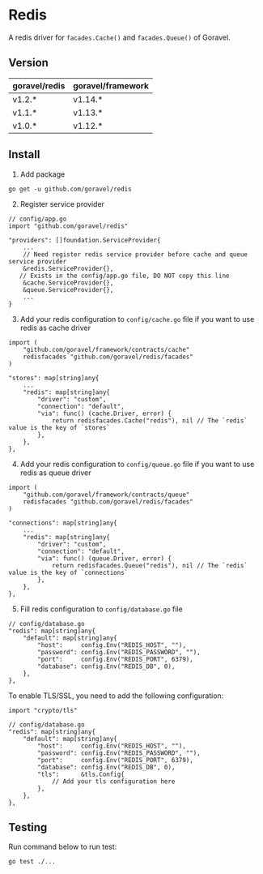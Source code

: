 # Redis

A redis driver for `facades.Cache()` and `facades.Queue()` of Goravel.

## Version

| goravel/redis  | goravel/framework    |
| ----------     | --------------       |
| v1.2.*         | v1.14.*              |
| v1.1.*         | v1.13.*              |
| v1.0.*         | v1.12.*              |

## Install

1. Add package

```
go get -u github.com/goravel/redis
```

2. Register service provider

```
// config/app.go
import "github.com/goravel/redis"

"providers": []foundation.ServiceProvider{
    ...
    // Need register redis service provider before cache and queue service provider
    &redis.ServiceProvider{},
   // Exists in the config/app.go file, DO NOT copy this line
    &cache.ServiceProvider{},
    &queue.ServiceProvider{},
    ...
}
```

3. Add your redis configuration to `config/cache.go` file if you want to use redis as cache driver

```
import (
    "github.com/goravel/framework/contracts/cache"
    redisfacades "github.com/goravel/redis/facades"
)

"stores": map[string]any{
    ...
    "redis": map[string]any{
        "driver": "custom",
        "connection": "default",
        "via": func() (cache.Driver, error) {
            return redisfacades.Cache("redis"), nil // The `redis` value is the key of `stores`
        },
    },
},
```

4. Add your redis configuration to `config/queue.go` file if you want to use redis as queue driver

```
import (
    "github.com/goravel/framework/contracts/queue"
    redisfacades "github.com/goravel/redis/facades"
)

"connections": map[string]any{
    ...
    "redis": map[string]any{
        "driver": "custom",
        "connection": "default",
        "via": func() (queue.Driver, error) {
            return redisfacades.Queue("redis"), nil // The `redis` value is the key of `connections`
        },
    },
},
```

5. Fill redis configuration to `config/database.go` file

```
// config/database.go
"redis": map[string]any{
    "default": map[string]any{
        "host":     config.Env("REDIS_HOST", ""),
        "password": config.Env("REDIS_PASSWORD", ""),
        "port":     config.Env("REDIS_PORT", 6379),
        "database": config.Env("REDIS_DB", 0),
    },
},
```

To enable TLS/SSL, you need to add the following configuration:

```
import "crypto/tls"

// config/database.go
"redis": map[string]any{
    "default": map[string]any{
        "host":     config.Env("REDIS_HOST", ""),
        "password": config.Env("REDIS_PASSWORD", ""),
        "port":     config.Env("REDIS_PORT", 6379),
        "database": config.Env("REDIS_DB", 0),
        "tls":      &tls.Config{
            // Add your tls configuration here
        },
    },
},
```

## Testing

Run command below to run test:

```
go test ./...
```

